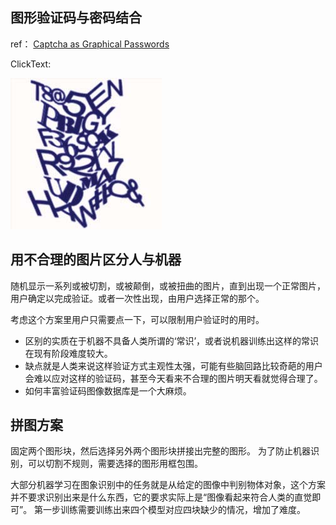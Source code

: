 ## 图形验证码与密码结合

ref： [Captcha as Graphical Passwords](doc/Captcha%20as%20Graphical%20Passwords.pdf)

ClickText:

![](src/clicktext.png)

## 用不合理的图片区分人与机器
随机显示一系列或被切割，或被颠倒，或被扭曲的图片，直到出现一个正常图片，用户确定以完成验证。或者一次性出现，由用户选择正常的那个。

考虑这个方案里用户只需要点一下，可以限制用户验证时的用时。

- 区别的实质在于机器不具备人类所谓的‘常识’，或者说机器训练出这样的常识在现有阶段难度较大。
- 缺点就是人类来说这样验证方式主观性太强，可能有些脑回路比较奇葩的用户会难以应对这样的验证码，甚至今天看来不合理的图片明天看就觉得合理了。
- 如何丰富验证码图像数据库是一个大麻烦。

## 拼图方案
固定两个图形块，然后选择另外两个图形块拼接出完整的图形。
为了防止机器识别，可以切割不规则，需要选择的图形用框包围。

大部分机器学习在图象识别中的任务就是从给定的图像中判别物体对象，这个方案并不要求识别出来是什么东西，它的要求实际上是“图像看起来符合人类的直觉即可”。
第一步训练需要训练出来四个模型对应四块缺少的情况，增加了难度。
